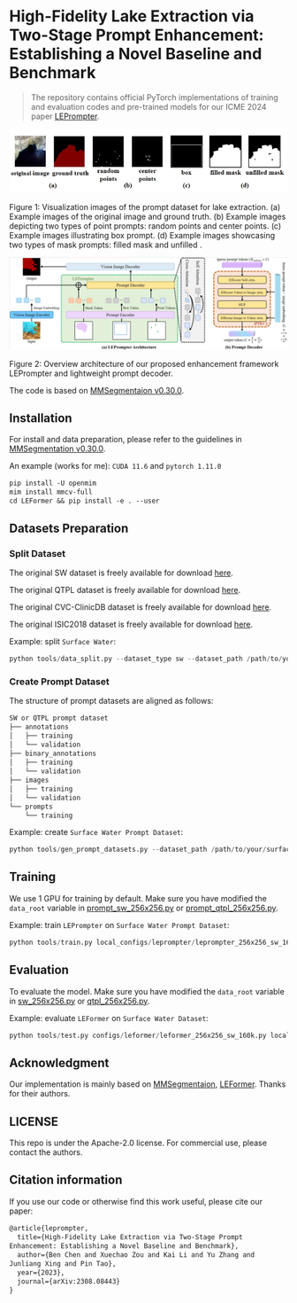# High-Fidelity Lake Extraction via Two-Stage Prompt Enhancement: Establishing a Novel Baseline and Benchmark

> The repository contains official PyTorch implementations of training and evaluation codes and pre-trained models for our ICME 2024 paper [LEPrompter](https://arxiv.org/abs/2308.08443).

<p align="center">
    <img src="./resources/prompt_dataset.png">
</p>

Figure 1: Visualization images of the prompt dataset for lake extraction. (a) Example images of the original image and ground truth. (b) Example images depicting two types of point prompts: random points and center points. (c) Example images illustrating box prompt. (d) Example images showcasing two types of mask prompts: filled mask and unfilled .

<p align="center">
    <img src="./resources/leprompter_decoder.png">
</p>

Figure 2: Overview architecture of our proposed enhancement framework LEPrompter and lightweight prompt decoder.

The code is based on [MMSegmentaion v0.30.0](https://github.com/open-mmlab/MMSegmentation/tree/v0.30.0).

## Installation

For install and data preparation, please refer to the guidelines in [MMSegmentation v0.30.0](https://github.com/open-mmlab/mmsegmentation/tree/v0.30.0).

An example (works for me): ```CUDA 11.6``` and  ```pytorch 1.11.0``` 

```
pip install -U openmim
mim install mmcv-full
cd LEFormer && pip install -e . --user
```

## Datasets Preparation

### Split Dataset 

The original SW dataset is freely available for download [here](https://aistudio.baidu.com/aistudio/datasetdetail/75148).

The original QTPL dataset is freely available for download [here](http://www.ncdc.ac.cn/portal/metadata/b4d9fb27-ec93-433d-893a-2689379a3fc0).  

The original CVC-ClinicDB dataset is freely available for download [here](https://polyp.grand-challenge.org/CVCClinicDB/).  

The original ISIC2018 dataset is freely available for download [here](https://challenge.isic-archive.com/data/#2018).

Example: split ```Surface Water```:
```python
python tools/data_split.py --dataset_type sw --dataset_path /path/to/your/surface_water/train_data --save_path /path/to/save/dataset
```

### Create Prompt Dataset

The structure of prompt datasets are aligned as follows:
```
SW or QTPL prompt dataset
├── annotations
│   ├── training 
│   └── validation 
├── binary_annotations
│   ├── training 
│   └── validation 
├── images  
│   ├── training 
│   └── validation 
└── prompts  
    └── training  
```

Example: create ```Surface Water Prompt Dataset```:
```python
python tools/gen_prompt_datasets.py --dataset_path /path/to/your/surface_water/
```

## Training

We use 1 GPU for training by default. Make sure you have modified the `data_root` variable in [prompt_sw_256x256.py](local_configs/_base_/datasets/prompt_sw_256x256.py) or [prompt_qtpl_256x256.py](local_configs/_base_/datasets/prompt_qtpl_256x256.py).    

Example: train ```LEPrompter``` on ```Surface Water Prompt Dataset```:

```python
python tools/train.py local_configs/leprompter/leprompter_256x256_sw_160k.py
```

## Evaluation
To evaluate the model. Make sure you have modified the `data_root` variable in [sw_256x256.py](configs/_base_/datasets/sw_256x256.py) or [qtpl_256x256.py](configs/_base_/datasets/qtpl_256x256.py).  

Example: evaluate ```LEFormer``` on ```Surface Water Dataset```:

```python
python tools/test.py configs/leformer/leformer_256x256_sw_160k.py local_configs/pretrained_models/leformer_sw.pth --eval mIoU mFscore
```

## Acknowledgment

Our implementation is mainly based on [MMSegmentaion](https://github.com/open-mmlab/mmsegmentation/tree/v0.30.0), [LEFormer](https://github.com/BastianChen/LEFormer). Thanks for their authors.


## LICENSE


This repo is under the Apache-2.0 license. For commercial use, please contact the authors. 


## Citation information

If you use our code or otherwise find this work useful, please cite our paper:

```text
@article{leprompter,
  title={High-Fidelity Lake Extraction via Two-Stage Prompt Enhancement: Establishing a Novel Baseline and Benchmark}, 
  author={Ben Chen and Xuechao Zou and Kai Li and Yu Zhang and Junliang Xing and Pin Tao},
  year={2023},
  journal={arXiv:2308.08443}
}
```